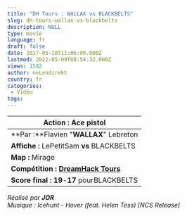 ```yaml
---
title: "DH Tours : WALLAX vs BLACKBELTS"
slug: dh-tours-wallax-vs-blackbelts
description: NULL
type: movie
language: fr
draft: false
date: 2017-05-10T11:06:00.000Z
lastmod: 2022-05-09T08:54:32.000Z
views: 1582
author: neLendirekt
country: fr
categories:
 - Vidéo
tags:
---
```

| **Action :** Ace pistol                                                      |
| ---------------------------------------------------------------------------- |
| **Par :**Flavien "**WALLAX**" Lebreton                                       |
| **Affiche :** LePetitSam **vs** BLACKBELTS                                   |
| **Map :** Mirage                                                             |
| **Compétition : [DreamHack Tours](/tournament/esl-pro-league-s5-europe/49)** |
| **Score final : 19**\-**17** pourBLACKBELTS                                  |

  
_Réalisé par **JOR**_  
_Musique : Icehunt - Hover (feat. Helen Tess) \[NCS Release\]_
